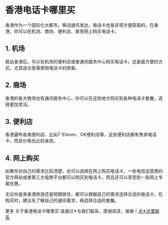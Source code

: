 # 香港电话卡哪里买

香港作为一个国际化大都市，移动通讯发达，电话卡也是非常方便获取的。在香港，你可以在机场、商场、便利店、甚至网上购买电话卡。

## 1. 机场
抵达香港后，可以在机场的便利店或者通讯服务中心购买电话卡。这是最方便的方式，尤其适合急需使用电话卡的旅客。

## 2. 商场
香港的各大商场也有通讯服务中心，你可以在这些地方购买到各种电话卡套餐，选择更加灵活。

## 3. 便利店
香港遍布各类便利店，比如7-Eleven、OK便利店等，这些便利店都有售卖电话卡，而且价格也比较亲民。

## 4. 网上购买
如果你对自己的需求比较清楚，也可以选择在网上购买电话卡。一些电信运营商的官方网站或者第三方电商平台都可以购买到电话卡，而且还可以享受到一些网上专属优惠。

无论你是来香港旅游还是短期居住，都可以根据自己的需求选择合适的电话卡。在购买时，建议先了解自己的通讯需求，再选择合适的套餐。

更多 关于香港电话卡哪里买 请通过✈与我们联系，感谢阅读，谢谢！[点✈这里联系](https://d.k02.cc)
